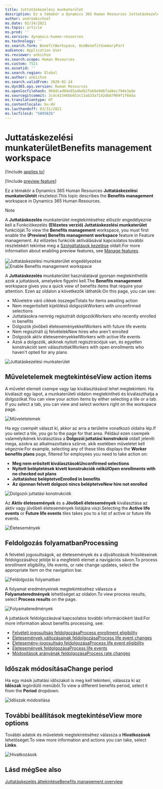 ```yaml
---
title: Juttatáskezelési munkaterület
description: Ez a témakör a Dynamics 365 Human Resources Juttatáskezelési munkaterületét részletezi.
author: andreabichsel
ms.date: 02/24/2021
ms.topic: article
ms.prod: ''
ms.service: dynamics-human-resources
ms.technology: ''
ms.search.form: BenefitWorkspace, HcmBenefitSummaryPart
audience: Application User
ms.reviewer: anbichse
ms.search.scope: Human Resources
ms.custom: 7521
ms.assetid: ''
ms.search.region: Global
ms.author: anbichse
ms.search.validFrom: 2020-02-24
ms.dyn365.ops.version: Human Resources
ms.openlocfilehash: 9b8dcad04e85a4beb2fe68e9d6fad4ec794e3ade
ms.sourcegitcommit: 3cdc42346bb653c13ab33a7142dbb7969f1f6dda
ms.translationtype: HT
ms.contentlocale: hu-HU
ms.lasthandoff: 03/31/2021
ms.locfileid: "5805826"
---
```

# <a name="benefits-management-workspace"></a><span data-ttu-id="2349a-103">Juttatáskezelési munkaterület</span><span class="sxs-lookup"><span data-stu-id="2349a-103">Benefits management workspace</span></span>

[!include [applies to](../includes/applies-to-hr.md)]

[!include [preview feature](./includes/preview-feature.md)]

<span data-ttu-id="2349a-104">Ez a témakör a Dynamics 365 Human Resources **Juttatáskezelési munkaterületét** részletezi.</span><span class="sxs-lookup"><span data-stu-id="2349a-104">This topic describes the **Benefits management** workspace in Dynamics 365 Human Resources.</span></span>

> [!NOTE]
> <span data-ttu-id="2349a-105">A **Juttatáskezelés** munkaterület megtekintéséhez először engedélyeznie kell a Funkciókezelés **(Előzetes verzió) Juttatáskezelési munkaterület** funkcióját.</span><span class="sxs-lookup"><span data-stu-id="2349a-105">To view the **Benefits management** workspace, you must first enable the **(Preview) Benefits management workspace** feature in Feature management.</span></span> <span data-ttu-id="2349a-106">Az előzetes funkciók aktiválásával kapcsolatos további részletekért tekintse meg a [Szolgáltatások kezelése](../hr-admin-manage-features.md) oldalt.</span><span class="sxs-lookup"><span data-stu-id="2349a-106">For more information about enabling preview features, see [Manage features](../hr-admin-manage-features.md).</span></span><br><br><span data-ttu-id="2349a-107">![Juttatáskezelési munkaterület engedélyezése](./media/hr-benefits-management-workspace-enable.png)</span><span class="sxs-lookup"><span data-stu-id="2349a-107">![Enable Benefits management workspace](./media/hr-benefits-management-workspace-enable.png)</span></span>

<span data-ttu-id="2349a-108">A **Juttatáskezelés** munkaterület használatával gyorsan megtekinthetők azok a juttatások, amelyekre figyelni kell.</span><span class="sxs-lookup"><span data-stu-id="2349a-108">The **Benefits management** workspace gives you a quick view of benefits items that require your attention.</span></span> <span data-ttu-id="2349a-109">Ezen az oldalon a következők láthatók:</span><span class="sxs-lookup"><span data-stu-id="2349a-109">On this page, you can see:</span></span>

- <span data-ttu-id="2349a-110">Műveletre váró cikkek összegei</span><span class="sxs-lookup"><span data-stu-id="2349a-110">Totals for items awaiting action</span></span>
- <span data-ttu-id="2349a-111">Nem megerősített kijelölésű dolgozók</span><span class="sxs-lookup"><span data-stu-id="2349a-111">Workers with unconfirmed selections</span></span>
- <span data-ttu-id="2349a-112">Juttatásokra nemrég regisztrált dolgozók</span><span class="sxs-lookup"><span data-stu-id="2349a-112">Workers who recently enrolled in benefits</span></span>
- <span data-ttu-id="2349a-113">Dolgozók jövőbeli életeseményekkel</span><span class="sxs-lookup"><span data-stu-id="2349a-113">Workers with future life events</span></span>
- <span data-ttu-id="2349a-114">Nem regisztrált új felvételek</span><span class="sxs-lookup"><span data-stu-id="2349a-114">New hires who aren't enrolled</span></span>
- <span data-ttu-id="2349a-115">Dolgozók aktív életeseményekkel</span><span class="sxs-lookup"><span data-stu-id="2349a-115">Workers with active life events</span></span>
- <span data-ttu-id="2349a-116">Azok a dolgozók, akiknek nyitott regisztrációjuk van, és egyetlen konstrukciót sem választottak</span><span class="sxs-lookup"><span data-stu-id="2349a-116">Workers with open enrollments who haven't opted for any plans</span></span>

![Juttatáskezelési munkaterület](./media/hr-benefits-management-workspace.png)

## <a name="view-action-items"></a><span data-ttu-id="2349a-118">Műveletelemek megtekintése</span><span class="sxs-lookup"><span data-stu-id="2349a-118">View action items</span></span>

<span data-ttu-id="2349a-119">A művelet elemeit csempe vagy lap kiválasztásával lehet megtekinteni. Ha kiválaszt egy lapot, a munkaterületi oldalon megtekintheti és kiválaszthatja a dolgozókat.</span><span class="sxs-lookup"><span data-stu-id="2349a-119">You can view your action items by either selecting a tile or a tab. If you select a tab, you can view and select workers right on the workspace page.</span></span>

![Műveletelemek](./media/hr-benefits-management-workspace-action-items.png)

<span data-ttu-id="2349a-121">Ha egy csempét választ ki, akkor az arra a területre vonatkozó oldalra lép.</span><span class="sxs-lookup"><span data-stu-id="2349a-121">If you select a tile, you go to the page for that area.</span></span> <span data-ttu-id="2349a-122">Például ezen csempék valamelyikének kiválasztása a **Dolgozói juttatási konstrukció** oldalt jeleníti mega, azokra az alkalmazottakra szűrve, akik esetében műveletet kell végeznie:</span><span class="sxs-lookup"><span data-stu-id="2349a-122">For example, selecting any of these tiles displays the **Worker benefits plans** page, filtered for employees you need to take action on:</span></span>

- <span data-ttu-id="2349a-123">**Meg nem erősített kiválasztások**</span><span class="sxs-lookup"><span data-stu-id="2349a-123">**Unconfirmed selections**</span></span>
- <span data-ttu-id="2349a-124">**Nyitott beléptetések kivett konstrukciók nélkül**</span><span class="sxs-lookup"><span data-stu-id="2349a-124">**Open enrollments with no checked out plans**</span></span>
- <span data-ttu-id="2349a-125">**Juttatáshoz beléptetve**</span><span class="sxs-lookup"><span data-stu-id="2349a-125">**Enrolled in benefits**</span></span>
- <span data-ttu-id="2349a-126">**Az újonnan felvett dolgozó nincs beléptetve**</span><span class="sxs-lookup"><span data-stu-id="2349a-126">**New hire not enrolled**</span></span>

![Dolgozói juttatási konstrukciók](./media/hr-benefits-management-workspace-plans.png)

<span data-ttu-id="2349a-128">Az **Aktív életesemények** és a **Jövőbeli életesemények** kiválasztása az aktív vagy jövőbeli életesemények listájára viszi.</span><span class="sxs-lookup"><span data-stu-id="2349a-128">Selecting the **Active life events** or **Future life events** tiles takes you to a list of active or future life events.</span></span>

![Életesemények](./media/hr-benefits-management-workspace-life-events.png)

## <a name="processing"></a><span data-ttu-id="2349a-130">Feldolgozás folyamatban</span><span class="sxs-lookup"><span data-stu-id="2349a-130">Processing</span></span>

<span data-ttu-id="2349a-131">A felvételi jogosultságok, az életesemények és a díjváltozások frissítéseinek feldolgozásához jelölje ki a megfelelő elemet a navigációs sávon.</span><span class="sxs-lookup"><span data-stu-id="2349a-131">To process enrollment eligibility, life events, or rate change updates, select the appropriate item on the navigation bar.</span></span>

![Feldolgozás folyamatban](./media/hr-benefits-management-workspace-processing.png)

<span data-ttu-id="2349a-133">A folyamat eredményeinek megtekintéséhez válassza a **Folyamateredmények** lehetőséget az oldalon.</span><span class="sxs-lookup"><span data-stu-id="2349a-133">To view process results, select **Process results** on the page.</span></span>

![Folyamateredmények](./media/hr-benefits-management-workspace-process-results.png)

<span data-ttu-id="2349a-135">A juttatások feldolgozásával kapcsolatos további információkért lásd:</span><span class="sxs-lookup"><span data-stu-id="2349a-135">For more information about benefits processing, see:</span></span>

- [<span data-ttu-id="2349a-136">Felvételi jogosultság feldolgozása</span><span class="sxs-lookup"><span data-stu-id="2349a-136">Process enrollment eligibility</span></span>](hr-benefits-process-enrollment-eligibility.md)
- [<span data-ttu-id="2349a-137">Életesemények változásainak feldolgozása</span><span class="sxs-lookup"><span data-stu-id="2349a-137">Process life event changes</span></span>](hr-benefits-process-life-event-changes.md)
- [<span data-ttu-id="2349a-138">Életesemény-jogosultság feldolgozása</span><span class="sxs-lookup"><span data-stu-id="2349a-138">Process life event eligibility</span></span>](hr-benefits-process-life-event-eligibility.md)
- [<span data-ttu-id="2349a-139">Életesemények feldolgozása</span><span class="sxs-lookup"><span data-stu-id="2349a-139">Process life events</span></span>](hr-benefits-process-life-events.md)
- [<span data-ttu-id="2349a-140">Módosítások arányának feldolgozása</span><span class="sxs-lookup"><span data-stu-id="2349a-140">Process rate changes</span></span>](hr-benefits-process-rate-changes.md)

## <a name="change-period"></a><span data-ttu-id="2349a-141">Időszak módosítása</span><span class="sxs-lookup"><span data-stu-id="2349a-141">Change period</span></span>

<span data-ttu-id="2349a-142">Ha egy másik juttatási időszakot is meg kell tekinteni, válassza ki az **Időszak** legördülő menüből.</span><span class="sxs-lookup"><span data-stu-id="2349a-142">To view a different benefits period, select it from the **Period** dropdown.</span></span>

![Időszak módosítása](./media/hr-benefits-management-workspace-period.png)

## <a name="view-more-options"></a><span data-ttu-id="2349a-144">További beállítások megtekintése</span><span class="sxs-lookup"><span data-stu-id="2349a-144">View more options</span></span>

<span data-ttu-id="2349a-145">További adatok és műveletek megtekintéséhez válassza a **Hivatkozások** lehetőséget.</span><span class="sxs-lookup"><span data-stu-id="2349a-145">To view more information and actions you can take, select **Links**.</span></span>

![Hivatkozások](./media/hr-benefits-management-workspace-links.png)

## <a name="see-also"></a><span data-ttu-id="2349a-147">Lásd még</span><span class="sxs-lookup"><span data-stu-id="2349a-147">See also</span></span>

[<span data-ttu-id="2349a-148">Juttatáskezelés áttekintése</span><span class="sxs-lookup"><span data-stu-id="2349a-148">Benefits management overview</span></span>](hr-benefits-management-overview.md)